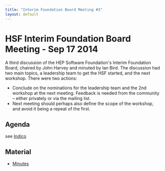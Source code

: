 ```yaml
---
title: "Interim Foundation Board Meeting #3"
layout: default
---
```


# HSF Interim Foundation Board Meeting - Sep 17 2014

A third discussion of the HEP Software Foundation's Interim Foundation Board, chaired by John Harvey and minuted by Ian Bird. The discussion had two main topics, a leadership team to get the HSF started, and the next workshop. There were two actions:

 - Conclude on the nominations for the leadership team and the 2nd workshop at the next meeting. Feedback is needed from the community – either privately or via the mailing list.
 - Next meeting should perhaps also define the scope of the workshop, and avoid it being a repeat of the first.

## Agenda

see [Indico](https://indico.cern.ch/event/340943/)

## Material

 - [Minutes](https://indico.cern.ch/event/340943/attachments/669418/920175/HSF-iFB-Minutes-170914.pdf)
